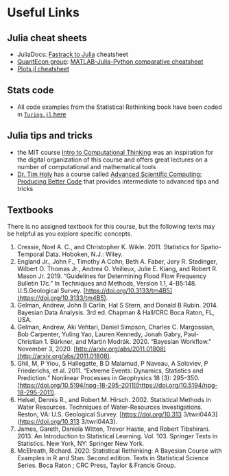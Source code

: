# Useful Links

## Julia cheat sheets

- JuliaDocs: [Fastrack to Julia](https://juliadocs.github.io/Julia-Cheat-Sheet/) cheatsheet
- [QuantEcon group](https://quantecon.org): [MATLAB-Julia-Python comparative cheatsheet](https://cheatsheets.quantecon.org/)
- [Plots.jl cheatsheet](https://github.com/sswatson/cheatsheets/blob/master/plotsjl-cheatsheet.pdf)

## Stats code

- All code examples from the Statistical Rethinking book have been coded in [`Turing.jl` here](https://github.com/StatisticalRethinkingJulia/TuringModels.jl)

## Julia tips and tricks

- the MIT course [Intro to Computational Thinking](https://computationalthinking.mit.edu/) was an inspiration for the digital organization of this course and offers great lectures on a number of computational and mathematical tools
- [Dr. Tim Holy](https://neuroscience.wustl.edu/people/timothy-holy-phd/) has a course called [Advanced Scientific Computing: Producing Better Code](https://www.youtube.com/watch?v=x4oi0IKf52w&list=PL-G47MxHVTewUm5ywggLvmbUCNOD2RbKA) that provides intermediate to advanced tips and tricks

## Textbooks

There is no assigned textbook for this course, but the following texts may be helpful as you explore specific concepts.

1. Cressie, Noel A. C., and Christopher K. Wikle. 2011. Statistics for Spatio-Temporal Data. Hoboken, N.J.: Wiley.
1. England Jr., John F., Timothy A Cohn, Beth A. Faber, Jery R. Stedinger, Wilbert O. Thomas Jr., Andrea G. Veilleux, Julie E. Kiang, and Robert R. Mason Jr. 2019. “Guidelines for Determining Flood Flow Frequency Bulletin 17c.” In Techniques and Methods, Version 1.1, 4-B5:148. U.S.Geological Survey. [https://doi.org/10.3133/tm4B5](https://doi.org/10.3133/tm4B5).
1. Gelman, Andrew, John B Carlin, Hal S Stern, and Donald B Rubin. 2014. Bayesian Data Analysis. 3rd ed. Chapman & Hall/CRC Boca Raton, FL, USA.
1. Gelman, Andrew, Aki Vehtari, Daniel Simpson, Charles C. Margossian, Bob Carpenter, Yuling Yao, Lauren Kennedy, Jonah Gabry, Paul-Christian 1. Bürkner, and Martin Modrák. 2020. “Bayesian Workflow.” November 3, 2020. [http://arxiv.org/abs/2011.01808](http://arxiv.org/abs/2011.01808).
1. Ghil, M, P Yiou, S Hallegatte, B D Malamud, P Naveau, A Soloviev, P Friederichs, et al. 2011. “Extreme Events: Dynamics, Statistics and Prediction.” Nonlinear Processes in Geophysics 18 (3): 295–350. [https://doi.org/10.5194/npg-18-295-2011](https://doi.org/10.5194/npg-18-295-2011).
1. Helsel, Dennis R., and Robert M. Hirsch. 2002. Statistical Methods in Water Resources. Techniques of Water-Resources Investigations. Reston, VA: U.S. Geological Survey. [https://doi.org/10.313 3/twri04A3](https://doi.org/10.313 3/twri04A3).
1. James, Gareth, Daniela Witten, Trevor Hastie, and Robert Tibshirani. 2013. An Introduction to Statistical Learning. Vol. 103. Springer Texts in Statistics. New York, NY: Springer New York.
1. McElreath, Richard. 2020. Statistical Rethinking: A Bayesian Course with Examples in R and Stan. Second edition. Texts in Statistical Science Series. Boca Raton ; CRC Press, Taylor & Francis Group.
